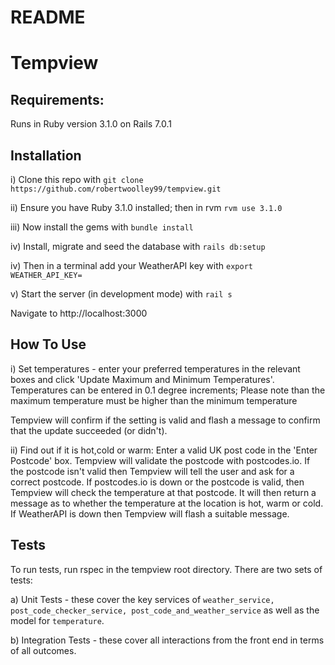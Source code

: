 # README

# Tempview

## Requirements:
Runs in Ruby version 3.1.0 on Rails 7.0.1
## Installation

i) Clone this repo with `git clone https://github.com/robertwoolley99/tempview.git`

ii) Ensure you have Ruby 3.1.0 installed; then in rvm `rvm use 3.1.0`

iii) Now install the gems with `bundle install`

iv) Install, migrate and seed the database with `rails db:setup`

iv) Then in a terminal add your WeatherAPI key with `export WEATHER_API_KEY=`

v) Start the server (in development mode) with `rail s` 

Navigate to http://localhost:3000

## How To Use

i) Set temperatures - enter your preferred temperatures in the relevant boxes and click 'Update Maximum and Minimum Temperatures'. Temperatures can be entered in 0.1 degree increments; Please note than the maximum temperature must be higher than the minimum temperature

Tempview will confirm if the setting is valid and flash a message to confirm that the update succeeded (or didn't).

ii) Find out if it is hot,cold or warm: Enter a valid UK post code in the 'Enter Postcode' box.  Tempview will validate the postcode with postcodes.io.
If the postcode isn't valid then Tempview will tell the user and ask for a correct postcode.  If postcodes.io is down or the postcode is valid, then Tempview will check the temperature at that postcode. It will then return a message as to whether the temperature at the location is hot, warm or cold. If WeatherAPI is down then Tempview will flash a suitable message.


## Tests
To run tests, run rspec in the tempview root directory.  There are two sets of tests:

a) Unit Tests - these cover the key services of `weather_service, post_code_checker_service, post_code_and_weather_service` as well as the model for `temperature`.

b) Integration Tests - these cover all interactions from the front end in terms of all outcomes.